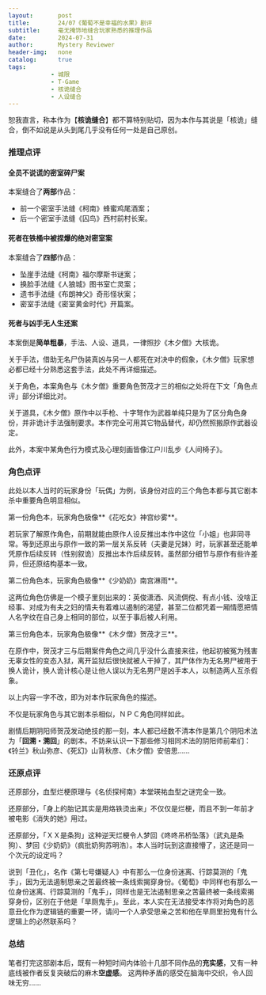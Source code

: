 ```yaml
---
layout:       post
title:        24/07《葡萄不是幸福的水果》剧评
subtitle:     毫无掩饰地缝合玩家熟悉的推理作品
date:         2024-07-31
author:       Mystery Reviewer
header-img:   none
catalog:      true
tags:
            - 城限
            - T-Game
            - 核诡缝合
            - 人设缝合
---
```


恕我直言，称本作为【**核诡缝合**】都不算特别贴切，因为本作与其说是「核诡」缝合，倒不如说是从头到尾几乎没有任何一处是自己原创。

### 推理点评
#### 全员不说谎的密室碎尸案

本案缝合了**两部**作品：
* 前一个密室手法缝《柯南》蜂蜜鸡尾酒案；
* 后一个密室手法缝《囚鸟》西村前村长案。

#### 死者在铁桶中被捏爆的绝对密室案

本案缝合了**四部**作品：
* 坠崖手法缝《柯南》福尔摩斯书谜案；
* 换脸手法缝《人狼城》图书室亡灵案；
* 遗书手法缝《布朗神父》奇形怪状案；
* 密室手法缝《密室黄金时代》开篇案。

#### 死者与凶手无人生还案

本案倒是**简单粗暴**，手法、人设、道具，一律照抄《木夕僧》大核诡。

关于手法，借助无名尸伪装真凶与另一人都死在对决中的假象，《木夕僧》玩家想必都已经十分熟悉这套手法，此处不再详细描述。

关于角色，本案角色与《木夕僧》重要角色贺茂才三的相似之处将在下文「角色点评」部分详细比对。

关于道具，《木夕僧》原作中以手枪、十字弩作为武器单纯只是为了区分角色身份，并非诡计手法强制要求。本作完全可用其它物品替代，却仍然照搬原作武器设定。

此外，本案中某角色行为模式及心理刻画皆像江户川乱步《人间椅子》。

### 角色点评

此处以本人当时的玩家身份「玩偶」为例，该身份对应的三个角色本都与其它剧本杀中重要角色明显相似。

第一份角色本，玩家角色极像**《花吃女》神宫纱雾**。

若玩家了解原作角色，前期就能由原作人设反推出本作中这位「小姐」也非同寻常。等到还原出与原作一致的第一层关系反转（夫妻是兄妹）时，玩家甚至还能单凭原作后续反转（性别叙诡）反推出本作后续反转。虽然部分细节与原作有些许差异，但还原结构基本一致。

第二份角色本，玩家角色极像**《少奶奶》南宫淋雨**。

这两位角色仿佛是一个模子里刻出来的：英俊潇洒、风流倜傥、有点小钱、没啥正经事、对成为有夫之妇的情夫有着难以遏制的渴望，甚至二位都凭着一厢情愿把情人名字纹在自己身上相同的部位，以至于事后被人利用。

第三份角色本，玩家角色极像**《木夕僧》贺茂才三**。

在原作中，贺茂才三与后期案件角色之间几乎没什么直接来往，他起初被冤为残害无辜女性的变态入狱，离开监狱后很快就被人干掉了，其尸体作为无名男尸被用于换人诡计，换人诡计核心是让他人误以为无名男尸是凶手本人，以制造两人互杀假象。

以上内容一字不改，即为对本作玩家角色的描述。

不仅是玩家角色与其它剧本杀相似，ＮＰＣ角色同样如此。

剧情后期阴阳师贺茂发动绝技的那一刻，本人都已经数不清本作是第几个阴阳术法为「**回溯・溯回**」的剧本。不妨来认识一下那些修习相同术法的阴阳师前辈们：《铃兰》秋山弥彦、《死幻》山背秋彦、《木夕僧》安倍思……

### 还原点评

还原部分，血型烂梗原理与《名侦探柯南》本堂瑛祐血型之谜完全一致。

还原部分，「身上的胎记其实是用烙铁烫出来」不仅仅是烂梗，而且不到一年前才被电影《消失的她》用过。

还原部分，「ＸＸ是条狗」这种逆天烂梗令人梦回《咚咚吊桥坠落》（武丸是条狗）、梦回《少奶奶》（疯批奶狗苏明浩）。本人当时玩到这直接懵了，这还是同一个次元的设定吗？

说到「丑化」，名作《第七号嫌疑人》中有那么一位身份迷离、行踪莫测的「鬼手」，因为无法遏制思亲之苦最终被一条线索揭穿身份。《葡萄》中同样也有那么一位身份迷离、行踪莫测的「鬼手」，同样也是无法遏制思亲之苦最终被一条线索揭穿身份，区别在于他是「旱厕鬼手」。至此，本人实在无法接受本作将对角色的恶意丑化作为逻辑链的重要一环，请问一个人承受思亲之苦和他在旱厕里扮鬼有什么逻辑上的必然联系吗？

### 总结

笔者打完这部剧本后，既有一种短时间内体验十几部不同作品的**充实感**，又有一种底线被作者反复突破后的麻木**空虚感**。 这两种矛盾的感受在脑海中交织，令人回味无穷……
